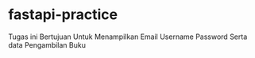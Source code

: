 # fastapi-practice
Tugas ini Bertujuan Untuk Menampilkan Email Username Password Serta data Pengambilan Buku

